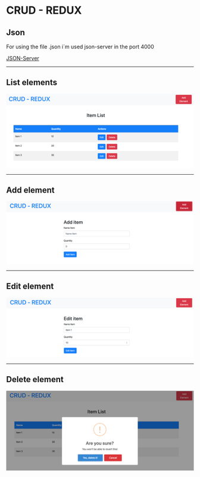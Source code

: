 <h1>CRUD - REDUX </h1>

<h2>Json</h2>
<p>For using the file .json i´m used json-server in the port 4000</p>
<a href="https://github.com/typicode/json-server">JSON-Server</a>
<hr>
<h2>List elements</h2>
<img src="/public/img/list.png"/>
<hr>
<h2>Add element</h2>
<img src="/public/img/add.png"/>
<hr>
<h2>Edit element</h2>
<img src="/public/img/edit.png"/>
<hr>
<h2>Delete element</h2>
<img src="/public/img/delete.png"/>